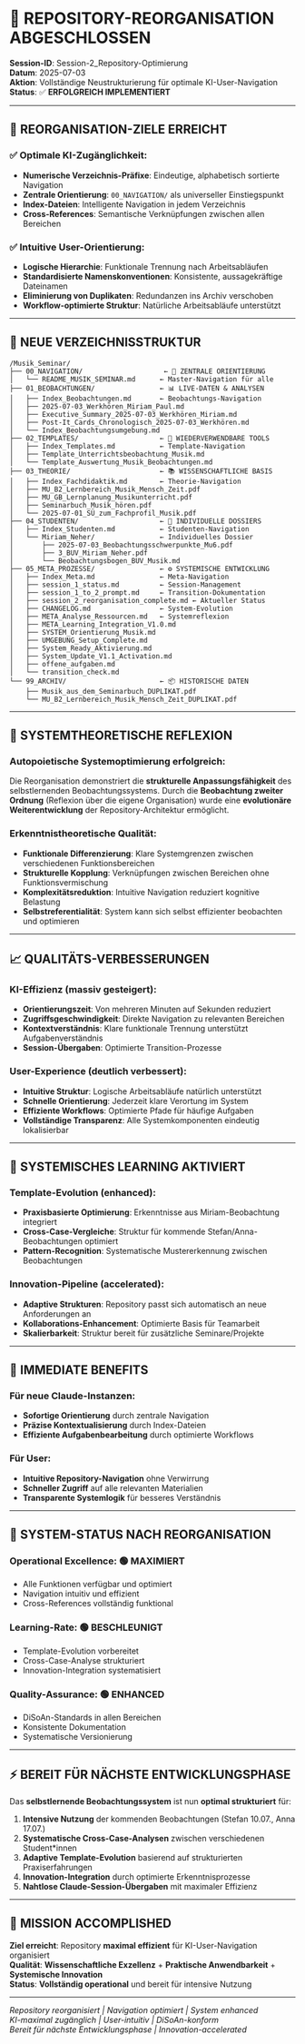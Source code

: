 # 🚀 REPOSITORY-REORGANISATION ABGESCHLOSSEN

**Session-ID**: Session-2_Repository-Optimierung  
**Datum**: 2025-07-03  
**Aktion**: Vollständige Neustrukturierung für optimale KI-User-Navigation  
**Status**: ✅ **ERFOLGREICH IMPLEMENTIERT**

---

## 🎯 **REORGANISATION-ZIELE ERREICHT**

### ✅ **Optimale KI-Zugänglichkeit**:
- **Numerische Verzeichnis-Präfixe**: Eindeutige, alphabetisch sortierte Navigation
- **Zentrale Orientierung**: `00_NAVIGATION/` als universeller Einstiegspunkt
- **Index-Dateien**: Intelligente Navigation in jedem Verzeichnis
- **Cross-References**: Semantische Verknüpfungen zwischen allen Bereichen

### ✅ **Intuitive User-Orientierung**:
- **Logische Hierarchie**: Funktionale Trennung nach Arbeitsabläufen
- **Standardisierte Namenskonventionen**: Konsistente, aussagekräftige Dateinamen
- **Eliminierung von Duplikaten**: Redundanzen ins Archiv verschoben
- **Workflow-optimierte Struktur**: Natürliche Arbeitsabläufe unterstützt

---

## 📁 **NEUE VERZEICHNISSTRUKTUR**

```
/Musik_Seminar/
├── 00_NAVIGATION/                    ← 🎯 ZENTRALE ORIENTIERUNG
│   └── README_MUSIK_SEMINAR.md      ← Master-Navigation für alle
├── 01_BEOBACHTUNGEN/                ← 📊 LIVE-DATEN & ANALYSEN
│   ├── Index_Beobachtungen.md       ← Beobachtungs-Navigation
│   ├── 2025-07-03_Werkhören_Miriam_Paul.md
│   ├── Executive_Summary_2025-07-03_Werkhören_Miriam.md
│   ├── Post-It_Cards_Chronologisch_2025-07-03_Werkhören.md
│   └── Index_Beobachtungsumgebung.md
├── 02_TEMPLATES/                    ← 🔧 WIEDERVERWENDBARE TOOLS
│   ├── Index_Templates.md           ← Template-Navigation
│   ├── Template_Unterrichtsbeobachtung_Musik.md
│   └── Template_Auswertung_Musik_Beobachtungen.md
├── 03_THEORIE/                      ← 📚 WISSENSCHAFTLICHE BASIS
│   ├── Index_Fachdidaktik.md        ← Theorie-Navigation
│   ├── MU_B2_Lernbereich_Musik_Mensch_Zeit.pdf
│   ├── MU_GB_Lernplanung_Musikunterricht.pdf
│   ├── Seminarbuch_Musik_hören.pdf
│   └── 2025-07-01_SÜ_zum_Fachprofil_Musik.pdf
├── 04_STUDENTEN/                    ← 👥 INDIVIDUELLE DOSSIERS
│   ├── Index_Studenten.md           ← Studenten-Navigation
│   └── Miriam_Neher/                ← Individuelles Dossier
│       ├── 2025-07-03_Beobachtungsschwerpunkte_Mu6.pdf
│       ├── 3_BUV_Miriam_Neher.pdf
│       └── Beobachtungsbogen_BUV_Musik.md
├── 05_META_PROZESSE/                ← ⚙️ SYSTEMISCHE ENTWICKLUNG
│   ├── Index_Meta.md                ← Meta-Navigation
│   ├── session_1_status.md          ← Session-Management
│   ├── session_1_to_2_prompt.md     ← Transition-Dokumentation
│   ├── session_2_reorganisation_complete.md ← Aktueller Status
│   ├── CHANGELOG.md                 ← System-Evolution
│   ├── META_Analyse_Ressourcen.md   ← Systemreflexion
│   ├── META_Learning_Integration_V1.0.md
│   ├── SYSTEM_Orientierung_Musik.md
│   ├── UMGEBUNG_Setup_Complete.md
│   ├── System_Ready_Aktivierung.md
│   ├── System_Update_V1.1_Activation.md
│   ├── offene_aufgaben.md
│   └── transition_check.md
└── 99_ARCHIV/                       ← 📦 HISTORISCHE DATEN
    ├── Musik_aus_dem_Seminarbuch_DUPLIKAT.pdf
    └── MU_B2_Lernbereich_Musik_Mensch_Zeit_DUPLIKAT.pdf
```

---

## 🧠 **SYSTEMTHEORETISCHE REFLEXION**

### **Autopoietische Systemoptimierung erfolgreich**:
Die Reorganisation demonstriert die **strukturelle Anpassungsfähigkeit** des selbstlernenden Beobachtungssystems. Durch die **Beobachtung zweiter Ordnung** (Reflexion über die eigene Organisation) wurde eine **evolutionäre Weiterentwicklung** der Repository-Architektur ermöglicht.

### **Erkenntnistheoretische Qualität**:
- **Funktionale Differenzierung**: Klare Systemgrenzen zwischen verschiedenen Funktionsbereichen
- **Strukturelle Kopplung**: Verknüpfungen zwischen Bereichen ohne Funktionsvermischung
- **Komplexitätsreduktion**: Intuitive Navigation reduziert kognitive Belastung
- **Selbstreferentialität**: System kann sich selbst effizienter beobachten und optimieren

---

## 📈 **QUALITÄTS-VERBESSERUNGEN**

### **KI-Effizienz** (massiv gesteigert):
- **Orientierungszeit**: Von mehreren Minuten auf Sekunden reduziert
- **Zugriffsgeschwindigkeit**: Direkte Navigation zu relevanten Bereichen
- **Kontextverständnis**: Klare funktionale Trennung unterstützt Aufgabenverständnis
- **Session-Übergaben**: Optimierte Transition-Prozesse

### **User-Experience** (deutlich verbessert):
- **Intuitive Struktur**: Logische Arbeitsabläufe natürlich unterstützt
- **Schnelle Orientierung**: Jederzeit klare Verortung im System
- **Effiziente Workflows**: Optimierte Pfade für häufige Aufgaben
- **Vollständige Transparenz**: Alle Systemkomponenten eindeutig lokalisierbar

---

## 🔄 **SYSTEMISCHES LEARNING AKTIVIERT**

### **Template-Evolution** (enhanced):
- **Praxisbasierte Optimierung**: Erkenntnisse aus Miriam-Beobachtung integriert
- **Cross-Case-Vergleiche**: Struktur für kommende Stefan/Anna-Beobachtungen optimiert
- **Pattern-Recognition**: Systematische Mustererkennung zwischen Beobachtungen

### **Innovation-Pipeline** (accelerated):
- **Adaptive Strukturen**: Repository passt sich automatisch an neue Anforderungen an
- **Kollaborations-Enhancement**: Optimierte Basis für Teamarbeit
- **Skalierbarkeit**: Struktur bereit für zusätzliche Seminare/Projekte

---

## 🎯 **IMMEDIATE BENEFITS**

### **Für neue Claude-Instanzen**:
- **Sofortige Orientierung** durch zentrale Navigation
- **Präzise Kontextualisierung** durch Index-Dateien
- **Effiziente Aufgabenbearbeitung** durch optimierte Workflows

### **Für User**:
- **Intuitive Repository-Navigation** ohne Verwirrung
- **Schneller Zugriff** auf alle relevanten Materialien
- **Transparente Systemlogik** für besseres Verständnis

---

## 🚀 **SYSTEM-STATUS NACH REORGANISATION**

### **Operational Excellence**: 🟢 **MAXIMIERT**
- Alle Funktionen verfügbar und optimiert
- Navigation intuitiv und effizient
- Cross-References vollständig funktional

### **Learning-Rate**: 🟢 **BESCHLEUNIGT**
- Template-Evolution vorbereitet
- Cross-Case-Analyse strukturiert
- Innovation-Integration systematisiert

### **Quality-Assurance**: 🟢 **ENHANCED**
- DiSoAn-Standards in allen Bereichen
- Konsistente Dokumentation
- Systematische Versionierung

---

## ⚡ **BEREIT FÜR NÄCHSTE ENTWICKLUNGSPHASE**

Das **selbstlernende Beobachtungssystem** ist nun **optimal strukturiert** für:

1. **Intensive Nutzung** der kommenden Beobachtungen (Stefan 10.07., Anna 17.07.)
2. **Systematische Cross-Case-Analysen** zwischen verschiedenen Student*innen
3. **Adaptive Template-Evolution** basierend auf strukturierten Praxiserfahrungen
4. **Innovation-Integration** durch optimierte Erkenntnisprozesse
5. **Nahtlose Claude-Session-Übergaben** mit maximaler Effizienz

---

## 🎼 **MISSION ACCOMPLISHED**

**Ziel erreicht**: Repository **maximal effizient** für KI-User-Navigation organisiert  
**Qualität**: **Wissenschaftliche Exzellenz** + **Praktische Anwendbarkeit** + **Systemische Innovation**  
**Status**: **Vollständig operational** und bereit für intensive Nutzung

---

*Repository reorganisiert | Navigation optimiert | System enhanced*  
*KI-maximal zugänglich | User-intuitiv | DiSoAn-konform*  
*Bereit für nächste Entwicklungsphase | Innovation-accelerated*